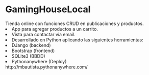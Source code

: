 # GamingHouseLocal
<div> Tienda online con funciones CRUD en publicaciones y productos.
  <li> App para agregar productos a un carrito. </li>
  <li> Vista para contactar via email. </li>
  <li> Desarrollado en Python aplicando las siguientes herramientas: </li>
    <li> DJango (backend) </li>
    <li> Bootstrap (frontend) </li>
    <li> SQLite3 (BBDD)
    <li> Pythonanywhere (Deploy) </li>
http://mbautista.pythonanywhere.com/
</div>


